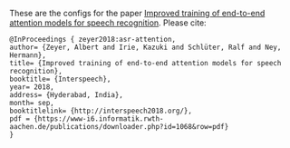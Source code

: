 These are the configs for the paper
[Improved training of end-to-end attention models for speech recognition](https://www-i6.informatik.rwth-aachen.de/publications/download/1068/Zeyer--2018.pdf).
Please cite:

```
@InProceedings { zeyer2018:asr-attention,
author= {Zeyer, Albert and Irie, Kazuki and Schlüter, Ralf and Ney, Hermann},	
title= {Improved training of end-to-end attention models for speech recognition},	
booktitle= {Interspeech},	
year= 2018,	
address= {Hyderabad, India},	
month= sep,	
booktitlelink= {http://interspeech2018.org/},	
pdf = {https://www-i6.informatik.rwth-aachen.de/publications/downloader.php?id=1068&row=pdf}
}
```
